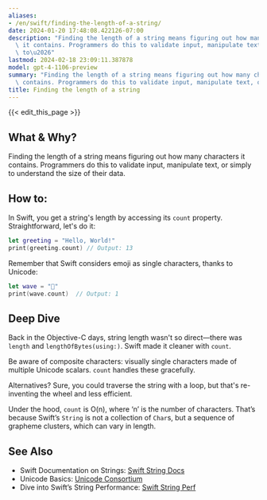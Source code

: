 ```yaml
---
aliases:
- /en/swift/finding-the-length-of-a-string/
date: 2024-01-20 17:48:08.422126-07:00
description: "Finding the length of a string means figuring out how many characters\
  \ it contains. Programmers do this to validate input, manipulate text, or simply\
  \ to\u2026"
lastmod: 2024-02-18 23:09:11.387878
model: gpt-4-1106-preview
summary: "Finding the length of a string means figuring out how many characters it\
  \ contains. Programmers do this to validate input, manipulate text, or simply to\u2026"
title: Finding the length of a string
---
```


{{< edit_this_page >}}

## What & Why?
Finding the length of a string means figuring out how many characters it contains. Programmers do this to validate input, manipulate text, or simply to understand the size of their data.

## How to:
In Swift, you get a string's length by accessing its `count` property. Straightforward, let's do it:

```Swift
let greeting = "Hello, World!"
print(greeting.count) // Output: 13
```

Remember that Swift considers emoji as single characters, thanks to Unicode:

```Swift
let wave = "👋"
print(wave.count)  // Output: 1
```

## Deep Dive
Back in the Objective-C days, string length wasn't so direct—there was `length` and `lengthOfBytes(using:)`. Swift made it cleaner with `count`.

Be aware of composite characters: visually single characters made of multiple Unicode scalars. `count` handles these gracefully.

Alternatives? Sure, you could traverse the string with a loop, but that's re-inventing the wheel and less efficient.

Under the hood, `count` is O(n), where ‘n’ is the number of characters. That’s because Swift’s `String` is not a collection of `Char`s, but a sequence of grapheme clusters, which can vary in length.

## See Also
- Swift Documentation on Strings: [Swift String Docs](https://developer.apple.com/documentation/swift/string)
- Unicode Basics: [Unicode Consortium](https://home.unicode.org)
- Dive into Swift’s String Performance: [Swift String Perf](https://swift.org/blog/utf8-string/)
